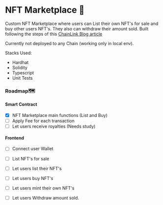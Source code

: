 # NFT Marketplace 💸

Custom NFT Marketplace where users can List their own NFT's for sale and buy other users NFT's. They also can withdraw their amount sold. 
Built following the steps of this [ChainLink Blog article](https://blog.chain.link/how-to-build-an-nft-marketplace-with-hardhat-and-solidity/)

Currently not deployed to any Chain (working only in local env).

Stacks Used:
- Hardhat
- Solidity
- Typescript
- Unit Tests

### Roadmap🗺️

#### Smart Contract
- [x] NFT Marketplace main functions (List and Buy) 
- [ ] Apply Fee for each transaction
- [ ] Let users receive royalties (Needs study)

#### Frontend
- [ ] Connect user Wallet 
- [ ] List NFT's for sale
- [ ] Let users list their NFT's
- [ ] Let users buy NFT's
- [ ] Let users mint their own NFT's
- [ ] Let users Withdraw amount sold.


